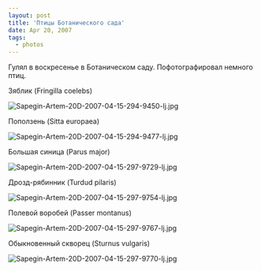 ```yaml
---
layout: post
title: 'Птицы Ботанического сада'
date: Apr 20, 2007
tags:
  - photos
---
```


Гулял в воскресенье в Ботаническом саду. Пофотографировал немного птиц.

<!--more-->

Зяблик (Fringilla coelebs)

![Sapegin-Artem-20D-2007-04-15-294-9450-lj.jpg](upload://Sapegin-Artem-20D-2007-04-15-294-9450-lj.jpg)

Поползень (Sitta europaea)

![Sapegin-Artem-20D-2007-04-15-294-9477-lj.jpg](upload://Sapegin-Artem-20D-2007-04-15-294-9477-lj.jpg)

Большая синица (Parus major)

![Sapegin-Artem-20D-2007-04-15-297-9729-lj.jpg](upload://Sapegin-Artem-20D-2007-04-15-297-9729-lj.jpg)

Дрозд-рябинник (Turdud pilaris)

![Sapegin-Artem-20D-2007-04-15-297-9754-lj.jpg](upload://Sapegin-Artem-20D-2007-04-15-297-9754-lj.jpg)

Полевой воробей (Passer montanus)

![Sapegin-Artem-20D-2007-04-15-297-9767-lj.jpg](upload://Sapegin-Artem-20D-2007-04-15-297-9767-lj.jpg)

Обыкновенный скворец (Sturnus vulgaris)

![Sapegin-Artem-20D-2007-04-15-297-9770-lj.jpg](upload://Sapegin-Artem-20D-2007-04-15-297-9770-lj.jpg)
